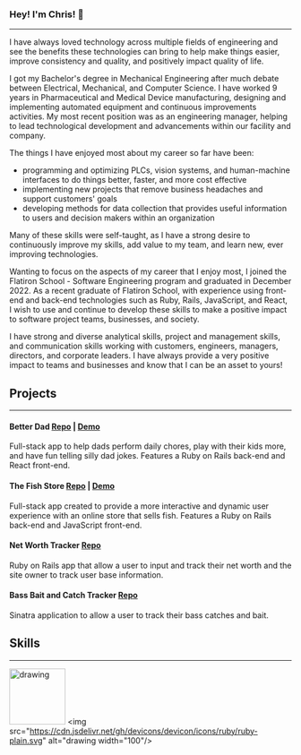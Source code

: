 ### Hey! I'm Chris! 👋
---

I have always loved technology across multiple fields of engineering and see the benefits these technologies can bring to help make things easier, improve consistency and quality, and positively impact quality of life.

I got my Bachelor's degree in Mechanical Engineering after much debate between Electrical, Mechanical, and Computer Science.  I have worked 9 years in Pharmaceutical and Medical Device manufacturing, designing and implementing automated equipment and continuous improvements activities. My most recent position was as an engineering manager, helping to lead technological development and advancements within our facility and company.

The things I have enjoyed most about my career so far have been:

- programming and optimizing PLCs, vision systems, and human-machine interfaces to do things better, faster, and more cost effective
- implementing new projects that remove business headaches and support customers' goals
- developing methods for data collection that provides useful information to users and decision makers within an organization

Many of these skills were self-taught, as I have a strong desire to continuously improve my skills, add value to my team, and learn new, ever improving technologies.

Wanting to focus on the aspects of my career that I enjoy most, I joined the Flatiron School - Software Engineering program and graduated in December 2022. As a recent graduate of Flatiron School, with experience using front-end and back-end technologies such as Ruby, Rails, JavaScript, and React, I wish to use and continue to develop these skills to make a positive impact to software project teams, businesses, and society.

I have strong and diverse analytical skills, project and management skills, and communication skills working with customers, engineers, managers, directors, and corporate leaders. I have always provide a very positive impact to teams and businesses and know that I can be an asset to yours!

## Projects
---
#### Better Dad [Repo](https://github.com/ChrisBaum89/better-dad) | [Demo](https://youtu.be/JhE0Ln7CYAQ)
Full-stack app to help dads perform daily chores, play with their kids more, and have fun telling silly dad jokes. Features a Ruby on Rails back-end and React front-end.

#### The Fish Store [Repo](https://github.com/ChrisBaum89/fish-project) | [Demo](https://youtu.be/TzoA2c5ER-o)
Full-stack app created to provide a more interactive and dynamic user experience with an online store that sells fish. Features a Ruby on Rails back-end and JavaScript front-end.

#### Net Worth Tracker [Repo](https://github.com/ChrisBaum89/NetWorth_Porfolio_Project_3)
Ruby on Rails app that allow a user to input and track their net worth and the site owner to track user base information.

#### Bass Bait and Catch Tracker [Repo](https://github.com/ChrisBaum89/Sinatra_Portfolio_Project)
Sinatra application to allow a user to track their bass catches and bait.

## Skills
---
<img src="https://cdn.jsdelivr.net/gh/devicons/devicon/icons/react/react-original.svg" alt="drawing" width="100"/> <img src="https://cdn.jsdelivr.net/gh/devicons/devicon/icons/ruby/ruby-plain.svg" alt="drawing width="100"/>

<!--
**ChrisBaum89/ChrisBaum89** is a ✨ _special_ ✨ repository because its `README.md` (this file) appears on your GitHub profile.

Here are some ideas to get you started:

- 🔭 I’m currently working on ...
- 🌱 I’m currently learning ...
- 👯 I’m looking to collaborate on ...
- 🤔 I’m looking for help with ...
- 💬 Ask me about ...
- 📫 How to reach me: ...
- 😄 Pronouns: ...
- ⚡ Fun fact: ...
-->
